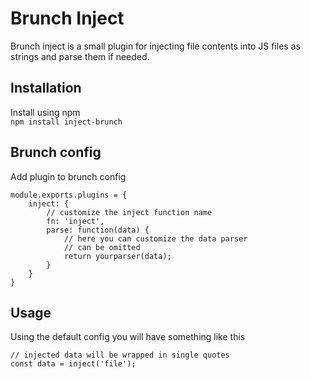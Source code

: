 # Brunch Inject
Brunch inject is a small plugin for injecting file contents into JS files as strings and parse them if needed.

## Installation
Install using npm  
`npm install inject-brunch`

## Brunch config
Add plugin to brunch config  
```
module.exports.plugins = {
    inject: {
        // customize the inject function name
        fn: 'inject',
        parse: function(data) {
            // here you can customize the data parser
            // can be omitted
            return yourparser(data);
        }
    }
}
```

## Usage
Using the default config you will have something like this
```
// injected data will be wrapped in single quotes
const data = inject('file');
```